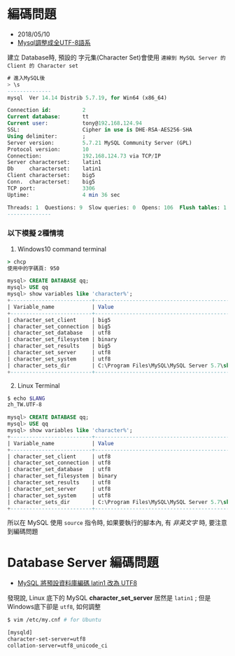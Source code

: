 # 編碼問題
- 2018/05/10
- [Mysql調整成全UTF-8語系](http://bunkera.pixnet.net/blog/post/24326115-mysql%E8%AA%BF%E6%95%B4%E6%88%90%E5%85%A8utf-8%E8%AA%9E%E7%B3%BB)

建立 Database時, 預設的 字元集(Character Set)會使用 `連線到 MySQL Server 的 Client 的 Character set`


```sql
# 進入MySQL後
> \s
--------------
mysql  Ver 14.14 Distrib 5.7.19, for Win64 (x86_64)

Connection id:          2
Current database:       tt
Current user:           tony@192.168.124.94
SSL:                    Cipher in use is DHE-RSA-AES256-SHA
Using delimiter:        ;
Server version:         5.7.21 MySQL Community Server (GPL)
Protocol version:       10
Connection:             192.168.124.73 via TCP/IP
Server characterset:    latin1
Db     characterset:    latin1
Client characterset:    big5
Conn.  characterset:    big5
TCP port:               3306
Uptime:                 4 min 36 sec

Threads: 1  Questions: 9  Slow queries: 0  Opens: 106  Flush tables: 1  Open tables: 99  Queries per second avg: 0.032
--------------
```

### 以下模擬 2種情境
1. Windows10 command terminal

```cmd
> chcp
使用中的字碼頁: 950
```

```sql
mysql> CREATE DATABASE qq;
mysql> USE qq
mysql> show variables like 'character%';
+--------------------------+---------------------------------------------------------+
| Variable_name            | Value                                                   |
+--------------------------+---------------------------------------------------------+
| character_set_client     | big5                                                    |
| character_set_connection | big5                                                    |
| character_set_database   | utf8                                                    |
| character_set_filesystem | binary                                                  |
| character_set_results    | big5                                                    |
| character_set_server     | utf8                                                    |
| character_set_system     | utf8                                                    |
| character_sets_dir       | C:\Program Files\MySQL\MySQL Server 5.7\share\charsets\ |
+--------------------------+---------------------------------------------------------+
```


2. Linux Terminal

```sh
$ echo $LANG
zh_TW.UTF-8
```

```sql
mysql> CREATE DATABASE qq;
mysql> USE qq
mysql> show variables like 'character%';
+--------------------------+---------------------------------------------------------+
| Variable_name            | Value                                                   |
+--------------------------+---------------------------------------------------------+
| character_set_client     | utf8                                                    |
| character_set_connection | utf8                                                    |
| character_set_database   | utf8                                                    |
| character_set_filesystem | binary                                                  |
| character_set_results    | utf8                                                    |
| character_set_server     | utf8                                                    |
| character_set_system     | utf8                                                    |
| character_sets_dir       | C:\Program Files\MySQL\MySQL Server 5.7\share\charsets\ |
+--------------------------+---------------------------------------------------------+
```

所以在 MySQL 使用 `source` 指令時, 如果要執行的腳本內, 有 *非英文字* 時, 要注意到編碼問題


# Database Server 編碼問題
- [MySQL 將預設資料庫編碼 latin1 改為 UTF8](https://shazi.info/mysql-%E5%B0%87%E9%A0%90%E8%A8%AD%E8%B3%87%E6%96%99%E5%BA%AB%E7%B7%A8%E7%A2%BC-latin1-%E6%94%B9%E7%82%BA-utf8/)

發現說, Linux 底下的 MySQL **character_set_server** 居然是 `latin1` ; 但是 Windows底下卻是 `utf8`, 如何調整
```sh
$ vim /etc/my.cnf # for Ubuntu

[mysqld]
character-set-server=utf8
collation-server=utf8_unicode_ci 
```